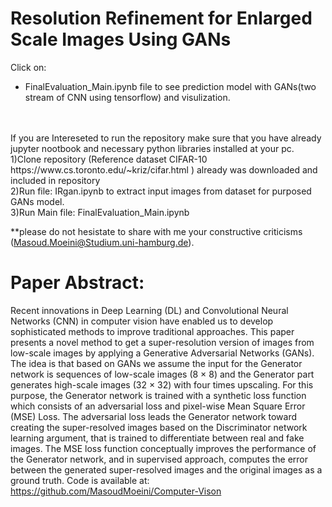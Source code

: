 # Resolution Refinement for Enlarged Scale Images Using GANs
Click on:<br/>
- FinalEvaluation_Main.ipynb file to see prediction model with GANs(two stream of CNN using tensorflow) and visulization.
<br/>
<br/>
If you are Intereseted to run the repository make sure that you have already jupyter nootbook and necessary python libraries installed at your pc.<br/>
1)Clone repository (Reference dataset CIFAR-10 https://www.cs.toronto.edu/~kriz/cifar.html ) already was downloaded and included in repository <br/>
2)Run file: IRgan.ipynb  to extract input images from dataset for purposed GANs model.<br>
3)Run Main file: FinalEvaluation_Main.ipynb <br>

**please do not hesistate to share with me your constructive criticisms (Masoud.Moeini@Studium.uni-hamburg.de). 


# Paper Abstract:<br/>
Recent innovations in Deep Learning (DL) and Convolutional Neural Networks (CNN) in computer vision have enabled us to develop sophisticated methods to improve traditional approaches. This paper presents a novel method to get a super-resolution version of images from low-scale images by applying a Generative Adversarial Networks (GANs). The idea is that based on GANs we assume the input for the Generator network is sequences of low-scale images (8 × 8) and the Generator part generates high-scale images (32 × 32) with four times upscaling. For this purpose, the Generator network is trained with a synthetic loss function which consists of an adversarial loss and pixel-wise Mean Square Error (MSE) Loss. The adversarial loss leads the Generator network toward creating the super-resolved images based on the Discriminator network learning argument, that is trained to differentiate between real and fake images. The MSE loss function conceptually improves the performance of the Generator network, and in supervised approach, computes the error between the generated super-resolved images and the original images as a ground truth. Code is available at: https://github.com/MasoudMoeini/Computer-Vison 
<br/>
